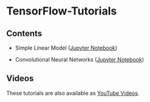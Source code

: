 # TensorFlow-Tutorials

## Contents

* Simple Linear Model ([Jupyter Notebook](https://github.com/Hvass-Labs/TensorFlow-Tutorials/blob/master/01_Simple_Linear_Model.ipynb))

* Convolutional Neural Networks ([Jupyter Notebook](https://github.com/Hvass-Labs/TensorFlow-Tutorials/blob/master/02_Convolutional_Neural_Network.ipynb))

## Videos

These tutorials are also available as [YouTube Videos](https://www.youtube.com/playlist?list=PL9Hr9sNUjfsmEu1ZniY0XpHSzl5uihcXZ).

